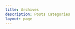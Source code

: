 ```yaml
---
title: Archives
description: Posts Categories
layout: page
---
```


<ClientOnly>
  <Archives />
</ClientOnly>
